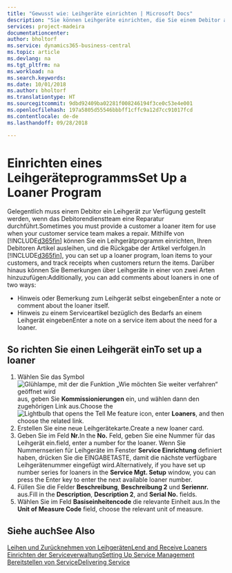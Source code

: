 ```yaml
---
title: "Gewusst wie: Leihgeräte einrichten | Microsoft Docs"
description: "Sie können Leihgeräte einrichten, die Sie einem Debitor ausleihen können, wenn er Serviceartikel im Service hat."
services: project-madeira
documentationcenter: 
author: bholtorf
ms.service: dynamics365-business-central
ms.topic: article
ms.devlang: na
ms.tgt_pltfrm: na
ms.workload: na
ms.search.keywords: 
ms.date: 10/01/2018
ms.author: bholtorf
ms.translationtype: HT
ms.sourcegitcommit: 9dbd92409ba02281f008246194f3ce0c53e4e001
ms.openlocfilehash: 197a5805d55546bbbff1cffc9a12d7cc91017fcd
ms.contentlocale: de-de
ms.lasthandoff: 09/28/2018

---
```

# <a name="set-up-a-loaner-program"></a><span data-ttu-id="f1f9a-103">Einrichten eines Leihgeräteprogramms</span><span class="sxs-lookup"><span data-stu-id="f1f9a-103">Set Up a Loaner Program</span></span>
<span data-ttu-id="f1f9a-104">Gelegentlich muss einem Debitor ein Leihgerät zur Verfügung gestellt werden, wenn das Debitorendienstteam eine Reparatur durchführt.</span><span class="sxs-lookup"><span data-stu-id="f1f9a-104">Sometimes you must provide a customer a loaner item for use when your customer service team makes a repair.</span></span> <span data-ttu-id="f1f9a-105">Mithilfe von [!INCLUDE[d365fin](includes/d365fin_md.md)] können Sie ein Leihgerätprogramm einrichten, Ihren Debitoren Artikel ausleihen, und die Rückgabe der Artikel verfolgen.</span><span class="sxs-lookup"><span data-stu-id="f1f9a-105">In [!INCLUDE[d365fin](includes/d365fin_md.md)], you can set up a loaner program, loan items to your customers, and track receipts when customers return the items.</span></span> <span data-ttu-id="f1f9a-106">Darüber hinaus können Sie Bemerkungen über Leihgeräte in einer von zwei Arten hinzuzufügen:</span><span class="sxs-lookup"><span data-stu-id="f1f9a-106">Additionally, you can add comments about loaners in one of two ways:</span></span>  
  
* <span data-ttu-id="f1f9a-107">Hinweis oder Bemerkung zum Leihgerät selbst eingeben</span><span class="sxs-lookup"><span data-stu-id="f1f9a-107">Enter a note or comment about the loaner itself.</span></span>  
* <span data-ttu-id="f1f9a-108">Hinweis zu einem Serviceartikel bezüglich des Bedarfs an einem Leihgerät eingeben</span><span class="sxs-lookup"><span data-stu-id="f1f9a-108">Enter a note on a service item about the need for a loaner.</span></span>  

## <a name="to-set-up-a-loaner"></a><span data-ttu-id="f1f9a-109">So richten Sie einen Leihgerät ein</span><span class="sxs-lookup"><span data-stu-id="f1f9a-109">To set up a loaner</span></span>  
1. <span data-ttu-id="f1f9a-110">Wählen Sie das Symbol ![Glühlampe, mit der die Funktion „Wie möchten Sie weiter verfahren“ geöffnet wird](media/ui-search/search_small.png "Wie möchten Sie weiter verfahren?") aus, geben Sie **Kommissionierungen** ein, und wählen dann den zugehörigen Link aus.</span><span class="sxs-lookup"><span data-stu-id="f1f9a-110">Choose the ![Lightbulb that opens the Tell Me feature](media/ui-search/search_small.png "Tell me what you want to do") icon, enter **Loaners**, and then choose the related link.</span></span>  
2. <span data-ttu-id="f1f9a-111">Erstellen Sie eine neue Leihgerätekarte.</span><span class="sxs-lookup"><span data-stu-id="f1f9a-111">Create a new loaner card.</span></span> 
3. <span data-ttu-id="f1f9a-112">Geben Sie im Feld **Nr.**</span><span class="sxs-lookup"><span data-stu-id="f1f9a-112">In the **No.**</span></span> <span data-ttu-id="f1f9a-113">Feld,  geben Sie eine Nummer für das Leihgerät ein.</span><span class="sxs-lookup"><span data-stu-id="f1f9a-113">field, enter a number for the loaner.</span></span> <span data-ttu-id="f1f9a-114">Wenn Sie Nummernserien für Leihgeräte im Fenster **Service Einrichtung** definiert haben, drücken Sie die EINGABETASTE, damit die nächste verfügbare Leihgerätenummer eingefügt wird.</span><span class="sxs-lookup"><span data-stu-id="f1f9a-114">Alternatively, if you have set up number series for loaners in the **Service Mgt. Setup** window, you can press the Enter key to enter the next available loaner number.</span></span>  
4. <span data-ttu-id="f1f9a-115">Füllen Sie die Felder **Beschreibung**, **Beschreibung 2** und **Seriennr.** aus.</span><span class="sxs-lookup"><span data-stu-id="f1f9a-115">Fill in the **Description**, **Description 2**, and **Serial No.** fields.</span></span>  
5. <span data-ttu-id="f1f9a-116">Wählen Sie im Feld **Basiseinheitencode** die relevante Einheit aus.</span><span class="sxs-lookup"><span data-stu-id="f1f9a-116">In the **Unit of Measure Code** field, choose the relevant unit of measure.</span></span>  
  
## <a name="see-also"></a><span data-ttu-id="f1f9a-117">Siehe auch</span><span class="sxs-lookup"><span data-stu-id="f1f9a-117">See Also</span></span>
[<span data-ttu-id="f1f9a-118">Leihen und Zurücknehmen von Leihgeräten</span><span class="sxs-lookup"><span data-stu-id="f1f9a-118">Lend and Receive Loaners</span></span>](service-how-to-lend-receive-loaners.md)  
[<span data-ttu-id="f1f9a-119">Einrichten der Serviceverwaltung</span><span class="sxs-lookup"><span data-stu-id="f1f9a-119">Setting Up Service Management</span></span>](service-setup-service.md)  
[<span data-ttu-id="f1f9a-120">Bereitstellen von Service</span><span class="sxs-lookup"><span data-stu-id="f1f9a-120">Delivering Service</span></span>](service-deliver-service.md)  


